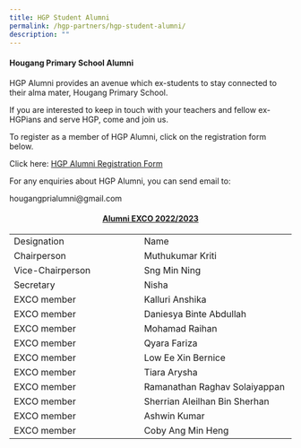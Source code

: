 ```yaml
---
title: HGP Student Alumni
permalink: /hgp-partners/hgp-student-alumni/
description: ""
---
```

<h4><strong>Hougang Primary School Alumni</strong></h4>
<p>HGP Alumni provides an avenue which ex-students to stay connected to their alma mater, Hougang Primary School.</p>
<p>If you are interested to keep in touch with your teachers and fellow ex-HGPians and serve HGP, come and join us.</p>
<p>To register as a member of HGP Alumni, click on the registration form below.</p>
<p>Click here:&nbsp;<a href="https://forms.gle/Hdv5pi8VwPFChGTj7">HGP Alumni Registration Form</a></p>
<p>For any enquiries about HGP Alumni, you can send email to:</p>
<p>hougangprialumni@gmail.com</p>
<h4 style="text-align: center;"><strong><u><span lang="EN-SG">Alumni EXCO 2022/2023</span></u></strong></h4>
<table width="501">
<tbody>
<tr>
<td width="229">Designation</td>
<td width="272">Name</td>
</tr>
<tr>
<td width="229">Chairperson</td>
<td width="272">Muthukumar Kriti</td>
</tr>
<tr>
<td width="229">Vice-Chairperson</td>
<td width="272">Sng Min Ning</td>
</tr>
<tr>
<td width="229">Secretary</td>
<td width="272">Nisha</td>
</tr>
<tr>
<td width="229">EXCO member</td>
<td width="272">Kalluri Anshika</td>
</tr>
<tr>
<td width="229">EXCO member</td>
<td width="272">Daniesya Binte Abdullah</td>
</tr>
<tr>
<td width="229">EXCO member</td>
<td width="272">Mohamad Raihan</td>
</tr>
<tr>
<td width="229">EXCO member</td>
<td width="272">Qyara Fariza</td>
</tr>
<tr>
<td width="229">EXCO member</td>
<td width="272">Low Ee Xin Bernice</td>
</tr>
<tr>
<td width="229">EXCO member</td>
<td width="272">Tiara Arysha</td>
</tr>
<tr>
<td width="229">EXCO member</td>
<td width="272">Ramanathan Raghav Solaiyappan</td>
</tr>
<tr>
<td width="229">EXCO member</td>
<td width="272">Sherrian Aleilhan Bin Sherhan</td>
</tr>
<tr>
<td width="229">EXCO member</td>
<td width="272">Ashwin Kumar</td>
</tr>
<tr>
<td width="229">EXCO member</td>
<td width="272">Coby Ang Min Heng</td>
</tr>
</tbody>
</table>